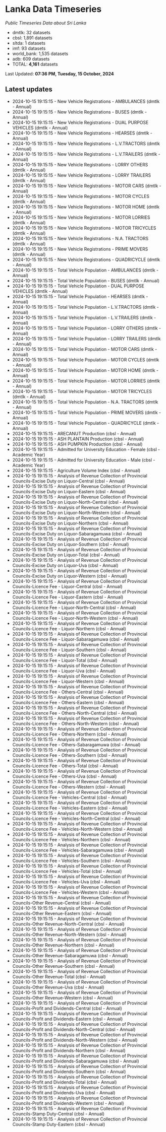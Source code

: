 # Lanka Data Timeseries
*Public Timeseries Data about Sri Lanka*

* dmtlk: 32 datasets
* cbsl: 1,891 datasets
* sltda: 1 datasets
* imf: 93 datasets
* world_bank: 1,535 datasets
* adb: 609 datasets
* TOTAL: **4,161** datasets

Last Updated: **07:36 PM, Tuesday, 15 October, 2024**

## Latest updates

* 2024-10-15 19:15:15 - New Vehicle Registrations - AMBULANCES (dmtlk - Annual)
* 2024-10-15 19:15:15 - New Vehicle Registrations - BUSES (dmtlk - Annual)
* 2024-10-15 19:15:15 - New Vehicle Registrations - DUAL PURPOSE VEHICLES (dmtlk - Annual)
* 2024-10-15 19:15:15 - New Vehicle Registrations - HEARSES (dmtlk - Annual)
* 2024-10-15 19:15:15 - New Vehicle Registrations - L.V.TRACTORS (dmtlk - Annual)
* 2024-10-15 19:15:15 - New Vehicle Registrations - L.V.TRAILERS (dmtlk - Annual)
* 2024-10-15 19:15:15 - New Vehicle Registrations - LORRY OTHERS (dmtlk - Annual)
* 2024-10-15 19:15:15 - New Vehicle Registrations - LORRY TRAILERS (dmtlk - Annual)
* 2024-10-15 19:15:15 - New Vehicle Registrations - MOTOR CARS (dmtlk - Annual)
* 2024-10-15 19:15:15 - New Vehicle Registrations - MOTOR CYCLES (dmtlk - Annual)
* 2024-10-15 19:15:15 - New Vehicle Registrations - MOTOR HOME (dmtlk - Annual)
* 2024-10-15 19:15:15 - New Vehicle Registrations - MOTOR LORRIES (dmtlk - Annual)
* 2024-10-15 19:15:15 - New Vehicle Registrations - MOTOR TRICYCLES (dmtlk - Annual)
* 2024-10-15 19:15:15 - New Vehicle Registrations - N.A. TRACTORS (dmtlk - Annual)
* 2024-10-15 19:15:15 - New Vehicle Registrations - PRIME MOVERS (dmtlk - Annual)
* 2024-10-15 19:15:15 - New Vehicle Registrations - QUADRICYCLE (dmtlk - Annual)
* 2024-10-15 19:15:15 - Total Vehicle Population - AMBULANCES (dmtlk - Annual)
* 2024-10-15 19:15:15 - Total Vehicle Population - BUSES (dmtlk - Annual)
* 2024-10-15 19:15:15 - Total Vehicle Population - DUAL PURPOSE VEHICLES (dmtlk - Annual)
* 2024-10-15 19:15:15 - Total Vehicle Population - HEARSES (dmtlk - Annual)
* 2024-10-15 19:15:15 - Total Vehicle Population - L.V.TRACTORS (dmtlk - Annual)
* 2024-10-15 19:15:15 - Total Vehicle Population - L.V.TRAILERS (dmtlk - Annual)
* 2024-10-15 19:15:15 - Total Vehicle Population - LORRY OTHERS (dmtlk - Annual)
* 2024-10-15 19:15:15 - Total Vehicle Population - LORRY TRAILERS (dmtlk - Annual)
* 2024-10-15 19:15:15 - Total Vehicle Population - MOTOR CARS (dmtlk - Annual)
* 2024-10-15 19:15:15 - Total Vehicle Population - MOTOR CYCLES (dmtlk - Annual)
* 2024-10-15 19:15:15 - Total Vehicle Population - MOTOR HOME (dmtlk - Annual)
* 2024-10-15 19:15:15 - Total Vehicle Population - MOTOR LORRIES (dmtlk - Annual)
* 2024-10-15 19:15:15 - Total Vehicle Population - MOTOR TRICYCLES (dmtlk - Annual)
* 2024-10-15 19:15:15 - Total Vehicle Population - N.A. TRACTORS (dmtlk - Annual)
* 2024-10-15 19:15:15 - Total Vehicle Population - PRIME MOVERS (dmtlk - Annual)
* 2024-10-15 19:15:15 - Total Vehicle Population - QUADRICYCLE (dmtlk - Annual)
* 2024-10-15 19:15:15 - ARECANUT Production (cbsl - Annual)
* 2024-10-15 19:15:15 - ASH PLANTAIN Production (cbsl - Annual)
* 2024-10-15 19:15:15 - ASH PUMPKIN Production (cbsl - Annual)
* 2024-10-15 19:15:15 - Admitted for University Education - Female (cbsl - Academic Year)
* 2024-10-15 19:15:15 - Admitted for University Education - Male (cbsl - Academic Year)
* 2024-10-15 19:15:15 - Agriculture Volume Index (cbsl - Annual)
* 2024-10-15 19:15:15 - Analysis of Revenue Collection of Provincial Councils-Excise Duty on Liquor-Central (cbsl - Annual)
* 2024-10-15 19:15:15 - Analysis of Revenue Collection of Provincial Councils-Excise Duty on Liquor-Eastern (cbsl - Annual)
* 2024-10-15 19:15:15 - Analysis of Revenue Collection of Provincial Councils-Excise Duty on Liquor-North-Central (cbsl - Annual)
* 2024-10-15 19:15:15 - Analysis of Revenue Collection of Provincial Councils-Excise Duty on Liquor-North-Western (cbsl - Annual)
* 2024-10-15 19:15:15 - Analysis of Revenue Collection of Provincial Councils-Excise Duty on Liquor-Northern (cbsl - Annual)
* 2024-10-15 19:15:15 - Analysis of Revenue Collection of Provincial Councils-Excise Duty on Liquor-Sabaragamuwa (cbsl - Annual)
* 2024-10-15 19:15:15 - Analysis of Revenue Collection of Provincial Councils-Excise Duty on Liquor-Southern (cbsl - Annual)
* 2024-10-15 19:15:15 - Analysis of Revenue Collection of Provincial Councils-Excise Duty on Liquor-Total (cbsl - Annual)
* 2024-10-15 19:15:15 - Analysis of Revenue Collection of Provincial Councils-Excise Duty on Liquor-Uva (cbsl - Annual)
* 2024-10-15 19:15:15 - Analysis of Revenue Collection of Provincial Councils-Excise Duty on Liquor-Western (cbsl - Annual)
* 2024-10-15 19:15:15 - Analysis of Revenue Collection of Provincial Councils-Licence Fee - Liquor-Central (cbsl - Annual)
* 2024-10-15 19:15:15 - Analysis of Revenue Collection of Provincial Councils-Licence Fee - Liquor-Eastern (cbsl - Annual)
* 2024-10-15 19:15:15 - Analysis of Revenue Collection of Provincial Councils-Licence Fee - Liquor-North-Central (cbsl - Annual)
* 2024-10-15 19:15:15 - Analysis of Revenue Collection of Provincial Councils-Licence Fee - Liquor-North-Western (cbsl - Annual)
* 2024-10-15 19:15:15 - Analysis of Revenue Collection of Provincial Councils-Licence Fee - Liquor-Northern (cbsl - Annual)
* 2024-10-15 19:15:15 - Analysis of Revenue Collection of Provincial Councils-Licence Fee - Liquor-Sabaragamuwa (cbsl - Annual)
* 2024-10-15 19:15:15 - Analysis of Revenue Collection of Provincial Councils-Licence Fee - Liquor-Southern (cbsl - Annual)
* 2024-10-15 19:15:15 - Analysis of Revenue Collection of Provincial Councils-Licence Fee - Liquor-Total (cbsl - Annual)
* 2024-10-15 19:15:15 - Analysis of Revenue Collection of Provincial Councils-Licence Fee - Liquor-Uva (cbsl - Annual)
* 2024-10-15 19:15:15 - Analysis of Revenue Collection of Provincial Councils-Licence Fee - Liquor-Western (cbsl - Annual)
* 2024-10-15 19:15:15 - Analysis of Revenue Collection of Provincial Councils-Licence Fee - Others-Central (cbsl - Annual)
* 2024-10-15 19:15:15 - Analysis of Revenue Collection of Provincial Councils-Licence Fee - Others-Eastern (cbsl - Annual)
* 2024-10-15 19:15:15 - Analysis of Revenue Collection of Provincial Councils-Licence Fee - Others-North-Central (cbsl - Annual)
* 2024-10-15 19:15:15 - Analysis of Revenue Collection of Provincial Councils-Licence Fee - Others-North-Western (cbsl - Annual)
* 2024-10-15 19:15:15 - Analysis of Revenue Collection of Provincial Councils-Licence Fee - Others-Northern (cbsl - Annual)
* 2024-10-15 19:15:15 - Analysis of Revenue Collection of Provincial Councils-Licence Fee - Others-Sabaragamuwa (cbsl - Annual)
* 2024-10-15 19:15:15 - Analysis of Revenue Collection of Provincial Councils-Licence Fee - Others-Southern (cbsl - Annual)
* 2024-10-15 19:15:15 - Analysis of Revenue Collection of Provincial Councils-Licence Fee - Others-Total (cbsl - Annual)
* 2024-10-15 19:15:15 - Analysis of Revenue Collection of Provincial Councils-Licence Fee - Others-Uva (cbsl - Annual)
* 2024-10-15 19:15:15 - Analysis of Revenue Collection of Provincial Councils-Licence Fee - Others-Western (cbsl - Annual)
* 2024-10-15 19:15:15 - Analysis of Revenue Collection of Provincial Councils-Licence Fee - Vehicles-Central (cbsl - Annual)
* 2024-10-15 19:15:15 - Analysis of Revenue Collection of Provincial Councils-Licence Fee - Vehicles-Eastern (cbsl - Annual)
* 2024-10-15 19:15:15 - Analysis of Revenue Collection of Provincial Councils-Licence Fee - Vehicles-North-Central (cbsl - Annual)
* 2024-10-15 19:15:15 - Analysis of Revenue Collection of Provincial Councils-Licence Fee - Vehicles-North-Western (cbsl - Annual)
* 2024-10-15 19:15:15 - Analysis of Revenue Collection of Provincial Councils-Licence Fee - Vehicles-Northern (cbsl - Annual)
* 2024-10-15 19:15:15 - Analysis of Revenue Collection of Provincial Councils-Licence Fee - Vehicles-Sabaragamuwa (cbsl - Annual)
* 2024-10-15 19:15:15 - Analysis of Revenue Collection of Provincial Councils-Licence Fee - Vehicles-Southern (cbsl - Annual)
* 2024-10-15 19:15:15 - Analysis of Revenue Collection of Provincial Councils-Licence Fee - Vehicles-Total (cbsl - Annual)
* 2024-10-15 19:15:15 - Analysis of Revenue Collection of Provincial Councils-Licence Fee - Vehicles-Uva (cbsl - Annual)
* 2024-10-15 19:15:15 - Analysis of Revenue Collection of Provincial Councils-Licence Fee - Vehicles-Western (cbsl - Annual)
* 2024-10-15 19:15:15 - Analysis of Revenue Collection of Provincial Councils-Other Revenue-Central (cbsl - Annual)
* 2024-10-15 19:15:15 - Analysis of Revenue Collection of Provincial Councils-Other Revenue-Eastern (cbsl - Annual)
* 2024-10-15 19:15:15 - Analysis of Revenue Collection of Provincial Councils-Other Revenue-North-Central (cbsl - Annual)
* 2024-10-15 19:15:15 - Analysis of Revenue Collection of Provincial Councils-Other Revenue-North-Western (cbsl - Annual)
* 2024-10-15 19:15:15 - Analysis of Revenue Collection of Provincial Councils-Other Revenue-Northern (cbsl - Annual)
* 2024-10-15 19:15:15 - Analysis of Revenue Collection of Provincial Councils-Other Revenue-Sabaragamuwa (cbsl - Annual)
* 2024-10-15 19:15:15 - Analysis of Revenue Collection of Provincial Councils-Other Revenue-Southern (cbsl - Annual)
* 2024-10-15 19:15:15 - Analysis of Revenue Collection of Provincial Councils-Other Revenue-Total (cbsl - Annual)
* 2024-10-15 19:15:15 - Analysis of Revenue Collection of Provincial Councils-Other Revenue-Uva (cbsl - Annual)
* 2024-10-15 19:15:15 - Analysis of Revenue Collection of Provincial Councils-Other Revenue-Western (cbsl - Annual)
* 2024-10-15 19:15:15 - Analysis of Revenue Collection of Provincial Councils-Profit and Dividends-Central (cbsl - Annual)
* 2024-10-15 19:15:15 - Analysis of Revenue Collection of Provincial Councils-Profit and Dividends-Eastern (cbsl - Annual)
* 2024-10-15 19:15:15 - Analysis of Revenue Collection of Provincial Councils-Profit and Dividends-North-Central (cbsl - Annual)
* 2024-10-15 19:15:15 - Analysis of Revenue Collection of Provincial Councils-Profit and Dividends-North-Western (cbsl - Annual)
* 2024-10-15 19:15:15 - Analysis of Revenue Collection of Provincial Councils-Profit and Dividends-Northern (cbsl - Annual)
* 2024-10-15 19:15:15 - Analysis of Revenue Collection of Provincial Councils-Profit and Dividends-Sabaragamuwa (cbsl - Annual)
* 2024-10-15 19:15:15 - Analysis of Revenue Collection of Provincial Councils-Profit and Dividends-Southern (cbsl - Annual)
* 2024-10-15 19:15:15 - Analysis of Revenue Collection of Provincial Councils-Profit and Dividends-Total (cbsl - Annual)
* 2024-10-15 19:15:15 - Analysis of Revenue Collection of Provincial Councils-Profit and Dividends-Uva (cbsl - Annual)
* 2024-10-15 19:15:15 - Analysis of Revenue Collection of Provincial Councils-Profit and Dividends-Western (cbsl - Annual)
* 2024-10-15 19:15:15 - Analysis of Revenue Collection of Provincial Councils-Stamp Duty-Central (cbsl - Annual)
* 2024-10-15 19:15:15 - Analysis of Revenue Collection of Provincial Councils-Stamp Duty-Eastern (cbsl - Annual)